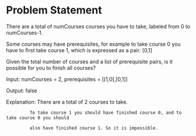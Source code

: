# Problem Statement

There are a total of numCourses courses you have to take, labeled from 0 to numCourses-1.


Some courses may have prerequisites, for example to take course 0 you have to first take course 1, 
which is expressed as a pair: [0,1]


Given the total number of courses and a list of prerequisite pairs, is it possible for you to finish all courses?

Input: numCourses = 2, prerequisites = [[1,0],[0,1]]

Output: false

Explanation: There are a total of 2 courses to take. 

             To take course 1 you should have finished course 0, and to take course 0 you should
             
             also have finished course 1. So it is impossible.
